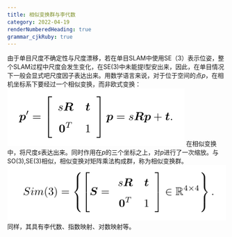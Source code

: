 ```yaml
---
title: 相似变换群与李代数
category: 2022-04-19
renderNumberedHeading: true
grammar_cjkRuby: true
---
```


由于单目尺度不确定性与尺度漂移，若在单目SLAM中使用SE（3）表示位姿，整个SLAM过程中尺度会发生变化，在SE(3)中未能提I型安出来，因此，在单目情况下一般会显式吧尺度因子表达出来。用数学语言来说，对于位于空间的点$p$，在相机坐标系下要经过一个相似变换，而非欧式变换：
![enter description here](./images/1650370741207.png)
在相似变换中，将尺度$s$表达出来。同时作用在$p$的三个坐标之上，对$p$进行了一次缩放。与SO(3),SE(3)相似，相似变换对矩阵乘法构成群，称为相似变换群。
![enter description here](./images/1650370870366.png)
同样，其具有李代数、指数映射、对数映射等。